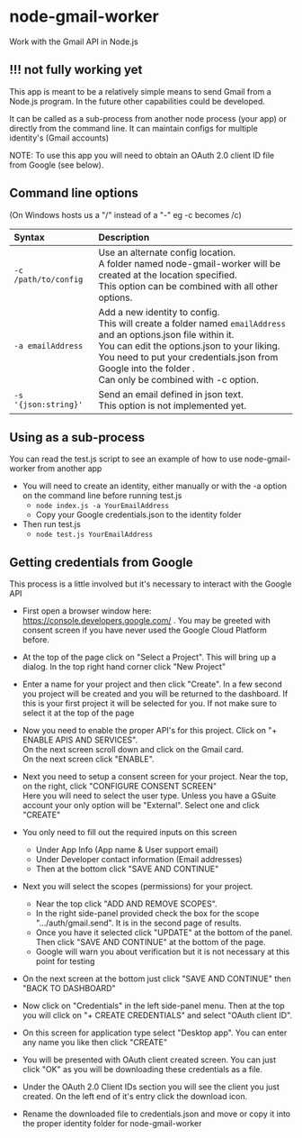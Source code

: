 # node-gmail-worker
Work with the Gmail API in Node.js
## !!! not fully working yet
This app is meant to be a relatively simple means to send  Gmail from a Node.js program.
In the future other capabilities could be developed.

It can be called as a sub-process from another node process (your app)
or directly from the command line.
It can maintain configs for multiple identity's (Gmail accounts)

NOTE: To use this app you will need to obtain an OAuth 2.0 client ID file from Google (see below).

## Command line options
(On Windows hosts us a "/" instead of a "-" eg -c becomes /c)

| Syntax               | Description
| :---                 | :----   
| `-c /path/to/config`              | Use an alternate config location.<br> A folder named node-gmail-worker will be created at the location specified.<br> This option can be combined with all other options.        
| `-a emailAddress`      | Add a new identity to config. <br> This will create a folder named `emailAddress` and an options.json file within it.<br> You can edit the options.json to your liking. <br>You need to put your credentials.json from Google into the folder .<br>Can only be combined with -c option.
| `-s '{json:string}'`| Send an email defined in json text. <br>This option is not implemented yet.


## Using as a sub-process
You can read the test.js script to see an example of how to use node-gmail-worker from another app

* You will need to create an identity, either manually or with the -a option on the command line before running test.js
  * `node index.js -a YourEmailAddress`  
  * Copy your Google credentials.json to the identity folder
* Then run test.js
  * `node test.js YourEmailAddress`


## Getting credentials from Google
This process is a little involved but it's necessary to interact with the Google API

* First open a browser window here: https://console.developers.google.com/ . You may be greeted with consent screen if you have never used the Google Cloud Platform before.

*  At the top of the page click on "Select a Project". This will bring up a dialog. In the top right hand corner click "New Project"
* Enter a name for your project and then click "Create". In a few second you project will be created and you will be returned to the dashboard. If this is your first project it will be selected for you. If not make sure to select it at the top of the page  
*  Now you need to enable the proper API's for this project. Click on "+ ENABLE APIS AND SERVICES".<br> On the next screen scroll down and click on the Gmail card. <br>On the next screen click "ENABLE".
* Next you need to setup a consent screen for your project. Near the top, on the right, click "CONFIGURE CONSENT SCREEN" <br>
Here you will need to select the user type. Unless you have a GSuite account your only option will be "External". Select one and click "CREATE"

* You only need to fill out the required inputs on this screen
  * Under App Info (App name & User support email)
  * Under Developer contact information (Email addresses)
  * Then at the bottom click "SAVE AND CONTINUE"


* Next you will select the scopes (permissions) for your project.

  * Near the top click "ADD AND REMOVE SCOPES".
  * In the right side-panel provided check the box for the scope ".../auth/gmail.send". It is in the second page of results.
  * Once you have it selected click "UPDATE" at the bottom of the panel. Then click "SAVE AND CONTINUE" at the bottom of the page.
  * Google will warn you about verification but it is not necessary at this point for testing


* On the next screen at the bottom just click "SAVE AND CONTINUE" then "BACK TO DASHBOARD"


* Now click on "Credentials" in the left side-panel menu. Then at the top you will click on "+ CREATE CREDENTIALS" and select "OAuth client ID".

* On this screen for application type select "Desktop app". You can enter any name you like then click "CREATE"

* You will be presented with OAuth client created screen. You can just click "OK" as you will be downloading these credentials as a file.

* Under the OAuth 2.0 Client IDs section you will see the client you just created. On the left end of it's entry click the download icon.

* Rename the downloaded file to credentials.json and move or copy it into the proper identity folder for node-gmail-worker
